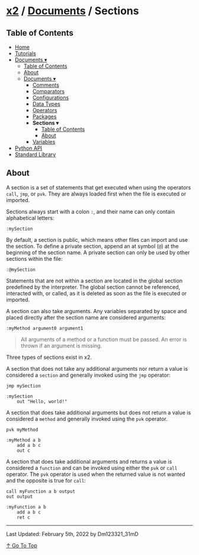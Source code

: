 # [x2](../../README.md) / [Documents](../documents.md) / Sections

## Table of Contents

- [Home](../../README.md)
- [Tutorials](../tutorials.md)
- [Documents ▾](../documents.md)
    - [Table of Contents](../documents.md#table-of-contents)
    - [About](../documents.md#about)
    - [Documents ▾](../documents.md#documents)
        - [Comments](./comments.md)
        - [Comparators](./comparators.md)
        - [Configurations](./configurations.md)
        - [Data Types](./dataTypes.md)
        - [Operators](./operators.md)
        - [Packages](./packages.md)
        - **Sections ▾**
            - [Table of Contents](#table-of-contents)
            - [About](#about)
        - [Variables](./variables.md)
- [Python API](../pythonAPI.md)
- [Standard Library](../standardLibrary.md)

## About

A section is a set of statements that get executed when using the operators `call`, `jmp`, or `pvk`. They are always loaded first when the file is executed or imported.

Sections always start with a colon `:`, and their name can only contain alphabetical letters:

```xt
:mySection
```

By default, a section is public, which means other files can import and use the section. To define a private section, append an at symbol (`@`) at the beginning of the section name. A private section can only be used by other sections within the file:

```xt
:@mySection
```

Statements that are not within a section are located in the global section predefined by the interpreter. The global section cannot be referenced, interacted with, or called, as it is deleted as soon as the file is executed or imported.

A section can also take arguments. Any variables separated by space and placed directly after the section name are considered arguments:

```xt
:myMethod argument0 argument1
```

> All arguments of a method or a function must be passed. An error is thrown if an argument is missing.

Three types of sections exist in x2.

A section that does not take any additional arguments nor return a value is considered a `section` and generally invoked using the `jmp` operator:

```xt
jmp mySection

:mySection
    out "Hello, world!"
```

A section that does take additional arguments but does not return a value is considered a `method` and generally invoked using the `pvk` operator.

```xt
pvk myMethod

:myMethod a b
    add a b c
    out c
```

A section that does take additional arguments and returns a value is considered a `function` and can be invoked using either the `pvk` or `call` operator. The `pvk` operator is used when the returned value is not wanted and the opposite is true for `call`:

```xt
call myFunction a b output
out output

:myFunction a b
    add a b c
    ret c
```

---

Last Updated: February 5th, 2022 by Dm123321_31mD

[↑ Go To Top](#x2--documents--sections)